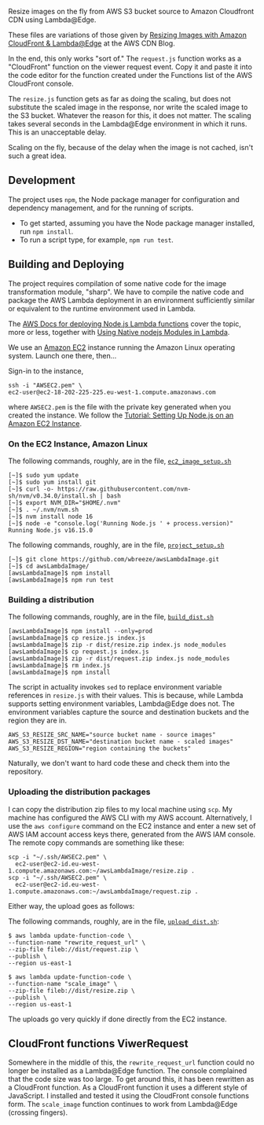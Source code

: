 Resize images on the fly from AWS S3 bucket source
to Amazon Cloudfront CDN using Lambda@Edge.

These files are variations of those given by
[Resizing Images with Amazon CloudFront & Lambda@Edge][cdnBlog]
at the AWS CDN Blog.

In the end, this only works "sort of." The `request.js` function works as a
"CloudFront" function on the viewer request event. Copy it and paste it into
the code editor for the function created under the Functions list of the
AWS CloudFront console.

The `resize.js` function gets as far as doing the scaling, but does not
substitute the scaled image in the response, nor write the scaled image to
the S3 bucket. Whatever the reason for this, it does not matter. The scaling
takes several seconds in the Lambda@Edge environment in which it runs. This
is an unacceptable delay.

Scaling on the fly, because of the delay when the image is not cached,
isn't such a great idea.

## Development

The project uses `npm`, the Node package manager for configuration and
dependency management, and for the running of scripts.

- To get started, assuming you have the Node package manager installed, run
  `npm install`.
- To run a script type, for example, `npm run test`.

## Building and Deploying

The project requires compilation of some native code for the image
transformation module, "sharp". We have to compile the native code and package
the AWS Lambda deployment in an environment sufficiently similar or equivalent
to the runtime environment used in Lambda.

The [AWS Docs for deploying Node.js Lambda functions][depl] cover the topic,
more or less, together with [Using Native nodejs Modules in Lambda][native].

We use an [Amazon EC2][ec2] instance running the Amazon Linux operating system.
Launch one there, then...

Sign-in to the instance,

    ssh -i "AWSEC2.pem" \
    ec2-user@ec2-18-202-225-225.eu-west-1.compute.amazonaws.com

where `AWSEC2.pem`
is the file with the private key generated when you created the instance. We
follow the [Tutorial: Setting Up Node.js on an Amazon EC2 Instance][nodec2].

### On the EC2 Instance, Amazon Linux

The following commands, roughly, are in the file, [`ec2_image_setup.sh`][setup]

    [~]$ sudo yum update
    [~]$ sudo yum install git
    [~]$ curl -o- https://raw.githubusercontent.com/nvm-sh/nvm/v0.34.0/install.sh | bash
    [~]$ export NVM_DIR="$HOME/.nvm"
    [~]$ . ~/.nvm/nvm.sh
    [~]$ nvm install node 16
    [~]$ node -e "console.log('Running Node.js ' + process.version)"
    Running Node.js v16.15.0

The following commands, roughly, are in the file, [`project_setup.sh`][project]

    [~]$ git clone https://github.com/wbreeze/awsLambdaImage.git
    [~]$ cd awsLambdaImage/
    [awsLambdaImage]$ npm install
    [awsLambdaImage]$ npm run test

### Building a distribution

The following commands, roughly, are in the file, [`build_dist.sh`][dist]

    [awsLambdaImage]$ npm install --only=prod
    [awsLambdaImage]$ cp resize.js index.js
    [awsLambdaImage]$ zip -r dist/resize.zip index.js node_modules
    [awsLambdaImage]$ cp request.js index.js
    [awsLambdaImage]$ zip -r dist/request.zip index.js node_modules
    [awsLambdaImage]$ rm index.js
    [awsLambdaImage]$ npm install

The script in actuality invokes `sed` to replace environment variable
references in `resize.js` with their values. This is because, while
Lambda supports setting environment variables, Lambda@Edge does not.
The environment variables capture the source and destination buckets
and the region they are in.

    AWS_S3_RESIZE_SRC_NAME="source bucket name - source images"
    AWS_S3_RESIZE_DST_NAME="destination bucket name - scaled images"
    AWS_S3_RESIZE_REGION="region containing the buckets"

Naturally, we don't want to hard code these and check them into the repository.

### Uploading the distribution packages

I can copy the distribution zip files to my local machine using `scp`. My
machine has configured the AWS CLI with my AWS account.  Alternatively, I
use the `aws configure` command on the EC2 instance and enter a new set of
AWS IAM account access keys there, generated from the AWS IAM console.
The remote copy commands are something like these:

    scp -i "~/.ssh/AWSEC2.pem" \
      ec2-user@ec2-id.eu-west-1.compute.amazonaws.com:~/awsLambdaImage/resize.zip .
    scp -i "~/.ssh/AWSEC2.pem" \
      ec2-user@ec2-id.eu-west-1.compute.amazonaws.com:~/awsLambdaImage/request.zip .

Either way, the upload goes as follows:

The following commands, roughly, are in the file, [`upload_dist.sh`][upload]:

    $ aws lambda update-function-code \
    --function-name "rewrite_request_url" \
    --zip-file fileb://dist/request.zip \
    --publish \
    --region us-east-1

    $ aws lambda update-function-code \
    --function-name "scale_image" \
    --zip-file fileb://dist/resize.zip \
    --publish \
    --region us-east-1

The uploads go very quickly if done directly from the EC2 instance.

## CloudFront functions ViwerRequest

Somewhere in the middle of this, the `rewrite_request_url` function could
no longer be installed as a Lambda@Edge function. The console complained that
the code size was too large. To get around this, it has been rewritten as
a CloudFront function. As a CloudFront function it uses a different style
of JavaScript. I installed and tested it using the CloudFront console functions
form. The `scale_image` function continues to work from Lambda@Edge (crossing
fingers).

[depl]: https://docs.aws.amazon.com/lambda/latest/dg/nodejs-package.html
[native]: https://aws.amazon.com/blogs/compute/nodejs-packages-in-lambda/
[ec2]: https://docs.aws.amazon.com/AWSEC2/latest/UserGuide/concepts.html
[nodec2]: https://docs.aws.amazon.com/sdk-for-javascript/v2/developer-guide/setting-up-node-on-ec2-instance.html
[dist]: https://github.com/wbreeze/awsLambdaImage/blob/master/script/build_dist.sh
[upload]: https://github.com/wbreeze/awsLambdaImage/blob/master/script/upload_dist.sh
[setup]: https://github.com/wbreeze/awsLambdaImage/blob/master/script/ec2_image_setup.sh
[project]: https://github.com/wbreeze/awsLambdaImage/blob/master/script/project_setup.sh
[cdnBlog]: https://aws.amazon.com/es/blogs/networking-and-content-delivery/resizing-images-with-amazon-cloudfront-lambdaedge-aws-cdn-blog/
  "Resizing Images with Amazon CloudFront & Lambda@Edge"

